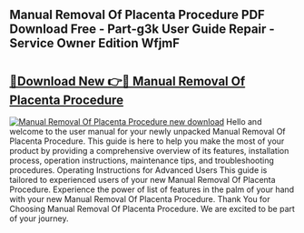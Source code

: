 ## Manual Removal Of Placenta Procedure PDF Download Free - Part-g3k User Guide Repair - Service Owner Edition WfjmF

# <h2><a href="http://cf25463.oget.top/?id=Manual+Removal+Of+Placenta+Procedure">🔗Download New 👉🔴 Manual Removal Of Placenta Procedure</a></h2>

[![Manual Removal Of Placenta Procedure new download](https://i.imgur.com/5g1atiW.png)](http://cf25463.oget.top/?id=Manual+Removal+Of+Placenta+Procedure)
Hello and welcome to the user manual for your newly unpacked Manual Removal Of Placenta Procedure. This guide is here to help you make the most of your product by providing a comprehensive overview of its features, installation process, operation instructions, maintenance tips, and troubleshooting procedures. Operating Instructions for Advanced Users This guide is tailored to experienced users of your new Manual Removal Of Placenta Procedure. Experience the power of list of features in the palm of your hand with your new Manual Removal Of Placenta Procedure. Thank You for Choosing Manual Removal Of Placenta Procedure. We are excited to be part of your journey.
